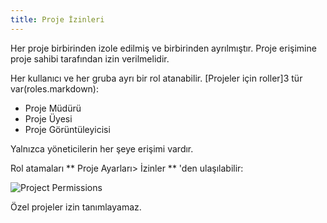 ```yaml
---
title: Proje İzinleri
---
```


Her proje birbirinden izole edilmiş ve birbirinden ayrılmıştır.
Proje erişimine proje sahibi tarafından izin verilmelidir.

Her kullanıcı ve her gruba ayrı bir rol atanabilir.
[Projeler için roller]3 tür var(roles.markdown):

- Proje Müdürü
- Proje Üyesi
- Proje Görüntüleyicisi

Yalnızca yöneticilerin her şeye erişimi vardır.

Rol atamaları ** Proje Ayarları> İzinler ** 'den ulaşılabilir:

![Project Permissions](/images/v1/project-permissions.png)

Özel projeler izin tanımlayamaz.
